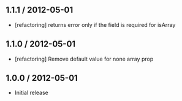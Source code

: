## 1.1.1 / 2012-05-01

  - [refactoring] returns error only if the field is required for isArray



## 1.1.0 / 2012-05-01

  - [refactoring] Remove default value for none array prop



## 1.0.0 / 2012-05-01

  - Initial release
